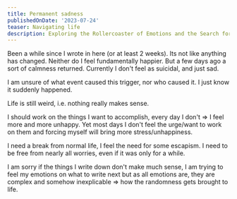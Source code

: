 ```yaml
---
title: Permanent sadness
publishedOnDate: '2023-07-24'
teaser: Navigating life
description: Exploring the Rollercoaster of Emotions and the Search for Peace.
---
```


Been a while since I wrote in here (or at least 2 weeks). Its not like anything has changed.
Neither do I feel fundamentally happier. But a few days ago a sort of calmness returned.
Currently I don't feel as suicidal, and just sad.

I am unsure of what event caused this trigger, nor who caused it. I just know it suddenly happened.

Life is still weird, i.e. nothing really makes sense.

I should work on the things I want to accomplish, every day I don't => I feel more and more unhappy.
Yet most days I don't feel the urge/want to work on them and forcing myself will bring more stress/unhappiness.

I need a break from normal life, I feel the need for some escapism. I need to be free from nearly all worries, even if it was only for a while.

I am sorry if the things I write down don't make much sense, I am trying to feel my emotions on what to write next but as all emotions are, they are complex and somehow inexplicable => how the randomness gets brought to life.
